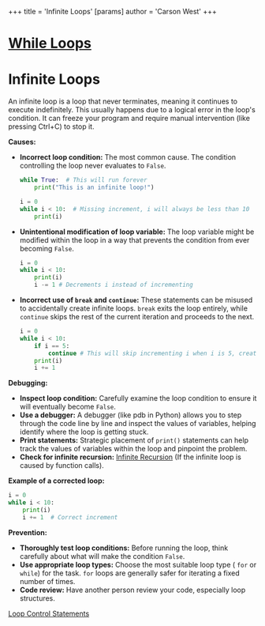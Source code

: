 +++
 title = 'Infinite Loops'
[params]
	author = 'Carson West'
+++
# [While Loops](./../while-loops/)
# Infinite Loops

An infinite loop is a loop that never terminates, meaning it continues to execute indefinitely.  This usually happens due to a logical error in the loop's condition.  It can freeze your program and require manual intervention (like pressing Ctrl+C) to stop it.


**Causes:**

* **Incorrect loop condition:** The most common cause. The condition controlling the loop never evaluates to `False`.

   ```python
   while True:  # This will run forever
       print("This is an infinite loop!")
   ```

   ```python
   i = 0
   while i < 10:  # Missing increment, i will always be less than 10
       print(i) 
   ```

* **Unintentional modification of loop variable:**  The loop variable might be modified within the loop in a way that prevents the condition from ever becoming `False`.

   ```python
   i = 0
   while i < 10:
       print(i)
       i -= 1 # Decrements i instead of incrementing
   ```

* **Incorrect use of `break` and `continue`:**  These statements can be misused to accidentally create infinite loops.  `break` exits the loop entirely, while `continue` skips the rest of the current iteration and proceeds to the next.

   ```python
   i = 0
   while i < 10:
       if i == 5:
           continue # This will skip incrementing i when i is 5, creating a potential problem
       print(i)
       i += 1 
   ```

**Debugging:**

* **Inspect loop condition:** Carefully examine the loop condition to ensure it will eventually become `False`.
* **Use a debugger:** A debugger (like pdb in Python) allows you to step through the code line by line and inspect the values of variables, helping identify where the loop is getting stuck.
* **Print statements:**  Strategic placement of `print()` statements can help track the values of variables within the loop and pinpoint the problem.
* **Check for infinite recursion:** [Infinite Recursion](./../infinite-recursion/)  (If the infinite loop is caused by function calls).


**Example of a corrected loop:**

```python
i = 0
while i < 10:
    print(i)
    i += 1  # Correct increment
```


**Prevention:**

* **Thoroughly test loop conditions:** Before running the loop, think carefully about what will make the condition `False`.
* **Use appropriate loop types:** Choose the most suitable loop type ( `for` or `while`) for the task.  `for` loops are generally safer for iterating a fixed number of times.
* **Code review:** Have another person review your code, especially loop structures.


[Loop Control Statements](./../loop-control-statements/)
